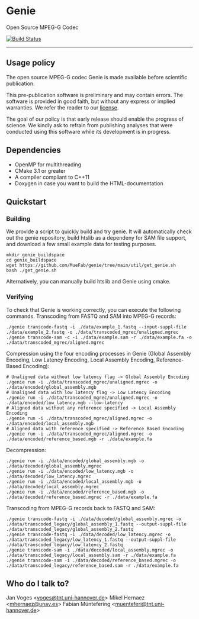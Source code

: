 # Genie

Open Source MPEG-G Codec

[![Build Status](https://dev.azure.com/fabianmuentefering/fabianmuentefering/_apis/build/status/muefab.genie?branchName=develop)](https://dev.azure.com/fabianmuentefering/fabianmuentefering/_build?definitionId=4&view=branches)

---

## Usage policy

The open source MPEG-G codec Genie is made available before scientific publication.

This pre-publication software is preliminary and may contain errors.
The software is provided in good faith, but without any express or implied warranties.
We refer the reader to our [license](LICENSE).

The goal of our policy is that early release should enable the progress of science.
We kindly ask to refrain from publishing analyses that were conducted using this software while its development is in progress.

## Dependencies

* OpenMP for multithreading
* CMake 3.1 or greater
* A compiler compliant to C++11
* Doxygen in case you want to build the HTML-documentation

## Quickstart

### Building

We provide a script to quickly build and try genie. It will automatically check out the genie repository, build htslib as a dependeny for SAM file support, and download a few small example data for testing purposes.

    mkdir genie_buildspace
    cd genie_buildspace
    wget https://github.com/MueFab/genie/tree/main/util/get_genie.sh
    bash ./get_genie.sh

Alternatively, you can manually build htslib and Genie using cmake.

### Verifying

To check that Genie is working correctly, you can execute the following commands.
Transcoding from FASTQ and SAM into MPEG-G records:

    ./genie transcode-fastq -i ./data/example_1.fastq --input-suppl-file ./data/example_2.fastq -o ./data/transcoded_mgrec/unaligned.mgrec
    ./genie transcode-sam -c -i ./data/example.sam -r ./data/example.fa -o ./data/transcoded_mgrec/aligned.mgrec

Compression using the four encoding processes in Genie (Global Assembly Encoding, Low Latency Encoding, Local Assembly Encoding, Reference-Based Encoding):

    # Unaligned data without low latency flag -> Global Assembly Encoding
    ./genie run -i ./data/transcoded_mgrec/unaligned.mgrec -o ./data/encoded/global_assembly.mgb
    # Unaligned data with low latency flag -> Low Latency Encoding
    ./genie run -i ./data/transcoded_mgrec/unaligned.mgrec -o ./data/encoded/low_latency.mgb --low-latency
    # Aligned data without any reference specified -> Local Assembly Encoding
    ./genie run -i ./data/transcoded_mgrec/aligned.mgrec -o ./data/encoded/local_assembly.mgb
    # Aligned data with reference specified -> Reference Based Encoding
    ./genie run -i ./data/transcoded_mgrec/aligned.mgrec -o ./data/encoded/reference_based.mgb -r ./data/example.fa 

Decompression:

    ./genie run -i ./data/encoded/global_assembly.mgb -o ./data/decoded/global_assembly.mgrec
    ./genie run -i ./data/encoded/low_latency.mgb -o ./data/decoded/low_latency.mgrec
    ./genie run -i ./data/encoded/local_assembly.mgb -o ./data/decoded/local_assembly.mgrec
    ./genie run -i ./data/encoded/reference_based.mgb -o ./data/decoded/reference_based.mgrec -r ./data/example.fa

Transcoding from MPEG-G records back to FASTQ and SAM:

    ./genie transcode-fastq -i ./data/decoded/global_assembly.mgrec -o ./data/transcoded_legacy/global_assembly_1.fastq --output-suppl-file ./data/transcoded_legacy/global_assembly_2.fastq
    ./genie transcode-fastq -i ./data/decoded/low_latency.mgrec -o ./data/transcoded_legacy/low_latency_1.fastq --output-suppl-file ./data/transcoded_legacy/low_latency_2.fastq
    ./genie transcode-sam -i ./data/decoded/local_assembly.mgrec -o ./data/transcoded_legacy/local_assembly.sam -r ./data/example.fa
    ./genie transcode-sam -i ./data/decoded/reference_based.mgrec -o ./data/transcoded_legacy/reference_based.sam -r ./data/example.fa

## Who do I talk to?

Jan Voges <[voges@tnt.uni-hannover.de](mailto:voges@tnt.uni-hannover.de)>
Mikel Hernaez <[mhernaez@unav.es](mailto:mhernaez@unav.es)>
Fabian Müntefering <[muenteferi@tnt.uni-hannover.de](mailto:muenteferi@tnt.uni-hannover.de)>


